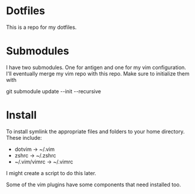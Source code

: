 Dotfiles
========

This is a repo for my dotfiles.

Submodules
==========

I have two submodules. One for antigen and one for my vim configuration.  I'll 
eventually merge my vim repo with this repo. Make sure to initialize them with

  git submodule update --init --recursive

Install
=======

To install symlink the appropriate files and folders to your home directory. 
These include:
  * dotvim        -> ~/.vim
  * zshrc         -> ~/.zshrc
  * ~/.vim/vimrc  -> ~/.vimrc

I might create a script to do this later.

Some of the vim plugins have some components that need installed too.
